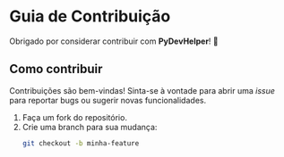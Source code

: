 # Guia de Contribuição

Obrigado por considerar contribuir com **PyDevHelper**! 🎉

## Como contribuir

Contribuições são bem-vindas\! Sinta-se à vontade para abrir uma *issue* para reportar bugs ou sugerir novas funcionalidades.

1. Faça um fork do repositório.
2. Crie uma branch para sua mudança:
   ```bash
   git checkout -b minha-feature
